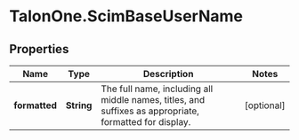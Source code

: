 # TalonOne.ScimBaseUserName

## Properties

Name | Type | Description | Notes
------------ | ------------- | ------------- | -------------
**formatted** | **String** | The full name, including all middle names, titles, and suffixes as appropriate, formatted for display. | [optional] 


